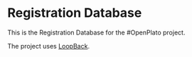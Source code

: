 # Registration Database

This is the Registration Database for the #OpenPlato project.

The project uses [LoopBack](http://loopback.io).